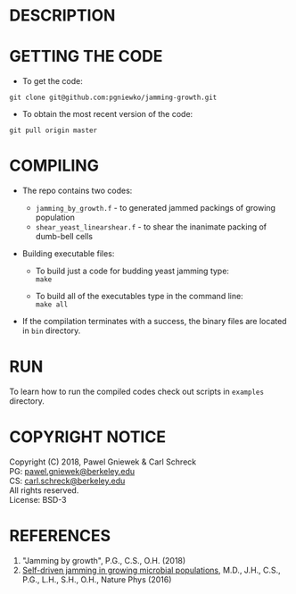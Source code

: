 DESCRIPTION
==================================================


GETTING THE CODE
==================================================
* To get the code:  
```
git clone git@github.com:pgniewko/jamming-growth.git
```

* To obtain the most recent version of the code:   
```
git pull origin master
```

COMPILING 
==================================================
* The repo contains two codes:   
    + `jamming_by_growth.f` - to generated jammed packings of growing population    
    + `shear_yeast_linearshear.f` - to shear the inanimate packing of dumb-bell cells   

* Building executable files:
    + To build just a code for budding yeast jamming type:    
        `make `       

    + To build all of the executables type in the command line:    
        `make all`

* If the compilation terminates with a success, the binary files are located in `bin` directory.       

RUN 
==================================================
To learn how to run the compiled codes check out scripts in `examples` directory.


COPYRIGHT NOTICE
================
Copyright (C) 2018,  Pawel Gniewek & Carl Schreck    
PG: pawel.gniewek@berkeley.edu    
CS: carl.schreck@berkeley.edu     
All rights reserved.    
License: BSD-3  

REFERENCES
===============
1. "Jamming by growth", P.G., C.S., O.H. (2018)
2. [Self-driven jamming in growing microbial populations](https://www.nature.com/articles/nphys3741), M.D., J.H., C.S., P.G., L.H., S.H., O.H., Nature Phys (2016)
